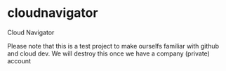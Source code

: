 # cloudnavigator
Cloud Navigator

Please note that this is a test project to make ourselfs familiar with github and cloud dev. We will destroy this once we have a company (private) account

